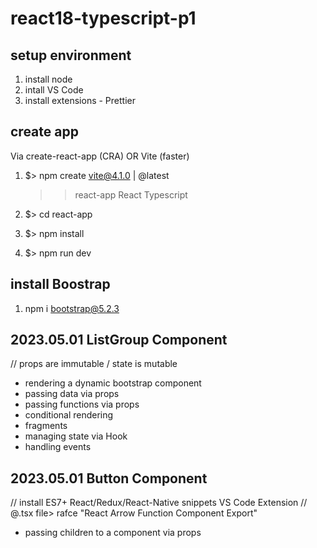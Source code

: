 # react18-typescript-p1


## setup environment

1. install node 
2. intall VS Code
3. install extensions - Prettier


## create app
Via create-react-app (CRA) OR Vite (faster)

1. $> npm create vite@4.1.0 | @latest
    >> react-app
    >> React
    >> Typescript


2. $> cd react-app
3. $> npm install
4. $> npm run dev

## install Boostrap

1. npm i bootstrap@5.2.3

## 2023.05.01 ListGroup Component


// props are immutable / state is mutable


- rendering a dynamic bootstrap component
- passing data via props
- passing functions via props
- conditional rendering
- fragments
- managing state via Hook
- handling events

## 2023.05.01 Button Component

// install ES7+ React/Redux/React-Native snippets VS Code Extension
// @.tsx file> rafce "React Arrow Function Component Export"

- passing children to a component via props
